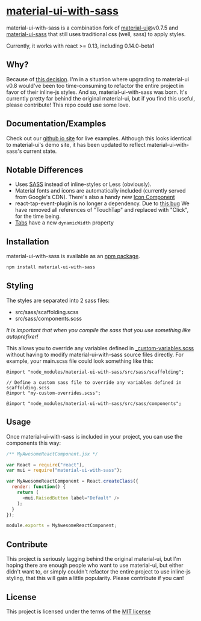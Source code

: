 # [material-ui-with-sass](http://sarink.github.io/material-ui-with-sass)

material-ui-with-sass is a combination fork of [material-ui](https://github.com/callemall/material-ui)@v0.7.5 and [material-ui-sass](https://github.com/gpbl/material-ui-sass) that still uses traditional css (well, sass) to apply styles.

Currently, it works with react >= 0.13, including 0.14.0-beta1

## Why?
Because of [this decision](https://github.com/callemall/material-ui/issues/30).
I'm in a situation where upgrading to material-ui v0.8 would've been too time-consuming to refactor the entire project in favor of their inline-js styles. And so, material-ui-with-sass was born. It's currently pretty far behind the original material-ui, but if you find this useful, please contribute! This repo could use some love.

## Documentation/Examples
Check out our [github io site](http://sarink.github.io/material-ui-with-sass) for live examples. Although this looks identical to material-ui's demo site, it has been updated to reflect material-ui-with-sass's current state.

## Notable Differences
* Uses [SASS](http://sass-lang.com) instead of inline-styles or Less (obviously).
* Material fonts and icons are automatically included (currently served from Google's CDN). There's also a handy new [Icon Component](http://sarink.github.io/material-ui-with-sass/#/components/icons)
* react-tap-event-plugin is no longer a dependency. Due to [this bug](https://github.com/zilverline/react-tap-event-plugin/issues/22) We have removed all references of "TouchTap" and replaced with "Click", for the time being.
* [Tabs](http://sarink.github.io/material-ui-with-sass/#/components/tabs) have a new ``dynamicWidth`` property

## Installation
material-ui-with-sass is available as an [npm package](https://www.npmjs.org/package/material-ui-with-sass).
```sh
npm install material-ui-with-sass
```

## Styling
The styles are separated into 2 sass files:
* src/sass/scaffolding.scss
* src/sass/components.scss

*It is important that when you compile the sass that you use something like autoprefixer!*

This allows you to override any variables defined in [_custom-variables.scss](https://github.com/sarink/material-ui-with-sass/blob/master/src/sass/variables/_custom-variables.scss) without having to modify material-ui-with-sass source files directly. For example, your main.scss file could look something like this:
```less
@import "node_modules/material-ui-with-sass/src/sass/scaffolding";

// Define a custom sass file to override any variables defined in scaffolding.scss
@import "my-custom-overrides.scss";

@import "node_modules/material-ui-with-sass/src/sass/components";
```

## Usage
Once material-ui-with-sass is included in your project, you can use the components this way:
```js
/** MyAwesomeReactComponent.jsx */

var React = require("react"),
var mui = require("material-ui-with-sass");

var MyAwesomeReactComponent = React.createClass({
  render: function() {
    return (
      <mui.RaisedButton label="Default" />
    );
  }
});

module.exports = MyAwesomeReactComponent;
```

## Contribute
This project is seriously lagging behind the original material-ui, but I'm hoping there are enough people who want to use material-ui, but either didn't want to, or simply couldn't refactor the entire project to use inline-js styling, that this will gain a little popularity.
Please contribute if you can!

## License
This project is licensed under the terms of the [MIT license](https://github.com/sarink/material-ui-with-sass/blob/master/LICENSE)
